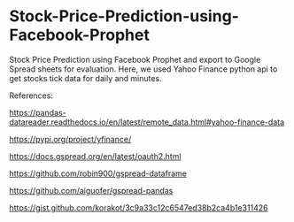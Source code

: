 # Stock-Price-Prediction-using-Facebook-Prophet
Stock Price Prediction using Facebook Prophet and export to Google Spread sheets for evaluation. Here, we used Yahoo Finance python api to get stocks tick data for daily and minutes. 

References:

https://pandas-datareader.readthedocs.io/en/latest/remote_data.html#yahoo-finance-data

https://pypi.org/project/yfinance/

https://docs.gspread.org/en/latest/oauth2.html

https://github.com/robin900/gspread-dataframe

https://github.com/aiguofer/gspread-pandas

https://gist.github.com/korakot/3c9a33c12c6547ed38b2ca4b1e311426

